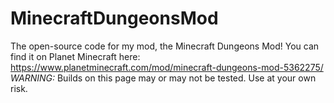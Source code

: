 # MinecraftDungeonsMod
The open-source code for my mod, the Minecraft Dungeons Mod! You can find it on Planet Minecraft here: https://www.planetminecraft.com/mod/minecraft-dungeons-mod-5362275/
*WARNING:* Builds on this page may or may not be tested. Use at your own risk.
